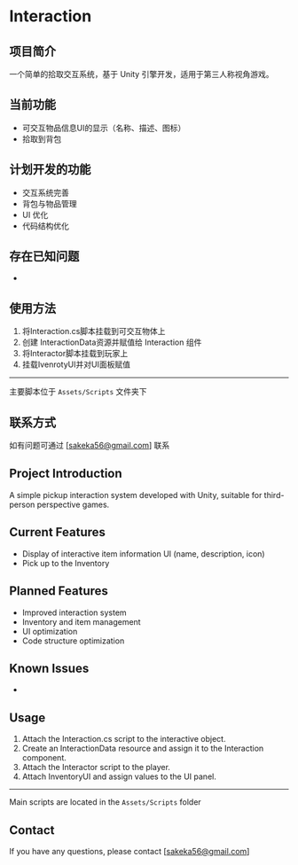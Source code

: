 # Interaction

## 项目简介
一个简单的拾取交互系统，基于 Unity 引擎开发，适用于第三人称视角游戏。

## 当前功能
- 可交互物品信息UI的显示（名称、描述、图标）
- 拾取到背包

## 计划开发的功能
- 交互系统完善
- 背包与物品管理
- UI 优化
- 代码结构优化

## 存在已知问题
- 

## 使用方法
1. 将Interaction.cs脚本挂载到可交互物体上
2. 创建 InteractionData资源并赋值给 Interaction 组件
3. 将Interactor脚本挂载到玩家上
4. 挂载IvenrotyUI并对UI面板赋值

-----------------
主要脚本位于 `Assets/Scripts` 文件夹下

## 联系方式
如有问题可通过 [sakeka56@gmail.com] 联系


## Project Introduction
A simple pickup interaction system developed with Unity, suitable for third-person perspective games.

## Current Features
- Display of interactive item information UI (name, description, icon)
- Pick up to the Inventory

## Planned Features
- Improved interaction system
- Inventory and item management
- UI optimization
- Code structure optimization

## Known Issues
- 

## Usage
1. Attach the Interaction.cs script to the interactive object.
2. Create an InteractionData resource and assign it to the Interaction component.
3. Attach the Interactor script to the player.
4. Attach InventoryUI and assign values to the UI panel.
-----------------
Main scripts are located in the `Assets/Scripts` folder

## Contact
If you have any questions, please contact [sakeka56@gmail.com]
